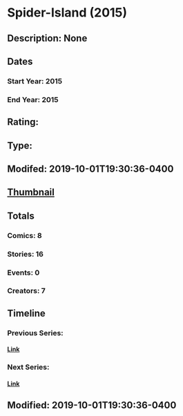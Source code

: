 # Spider-Island (2015)
## Description: None
## Dates
### Start Year: 2015
### End Year: 2015
## Rating: 
## Type: 
## Modifed: 2019-10-01T19:30:36-0400
## [Thumbnail](http://i.annihil.us/u/prod/marvel/i/mg/c/40/55df42d44eb4b.jpg)
## Totals
### Comics: 8
### Stories: 16
### Events: 0
### Creators: 7
## Timeline
### Previous Series: 
#### [Link]()
### Next Series: 
#### [Link]()
## Modified: 2019-10-01T19:30:36-0400
